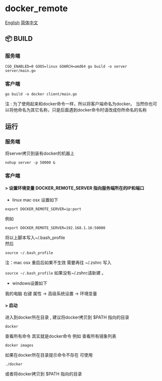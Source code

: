 # docker_remote

[English](https://github.com/jivi20029/docker_remote/blob/master/README.md) [简体中文](https://github.com/jivi20029/docker_remote/blob/master/README-zh_CN.md) 

## 📦 BUILD
### 服务端
```shell script
CGO_ENABLED=0 GOOS=linux GOARCH=amd64 go build -o server server/main.go 
```

### 客户端
```shell script
go build -o docker client/main.go 
```
注 : 为了使用起来和docker命令一样，所以将客户端命名为docker。
当然你也可以将他命名为其它名称，只是后面遇到docker命令时请改成你所命名的名称


## 运行
### 服务端
将server拷贝到装有docker的机器上
```shell script
nohup server -p 50000 &
```
### 客户端
#### \> 设置环境变量 DOCKER_REMOTE_SERVER 指向服务端所在的IP和端口

* linux mac osx 设置如下 
```shell script
export DOCKER_REMOTE_SERVER=ip:port
```
例如
```shell script
export DOCKER_REMOTE_SERVER=192.168.1.16:50000
```
将以上脚本写入~/.bash_profile  
然后
```shell script
source ~/.bash_profile 
```
注：mac osx 重启后如果不生效 需要再往 ~/.zshrc  写入 

``
source ~/.bash_profile
``
如果没有~/.zshrc请新建 。  

* windows设置如下

我的电脑 右键 属性 -> 高级系统设置 -> 环境变量 


#### \> 启动

进入到docker所在目录 , 建议将docker拷贝到 $PATH 指向的目录 
```shell script
docker
```
查看所有命令 
其实就是docker命令 例如 查看所有镜象列表
```shell script
docker images 
```

如果在docker所在目录提示命令不存在 可使用 
```shell script
./docker 
```
或者将docker拷贝到 $PATH 指向的目录